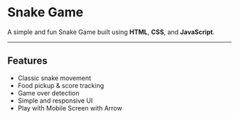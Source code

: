 #  Snake Game 

A simple and fun Snake Game built using **HTML**, **CSS**, and **JavaScript**.

---

##  Features

- Classic snake movement
- Food pickup & score tracking
- Game over detection
- Simple and responsive UI
- Play with Mobile Screen with Arrow
